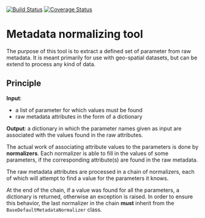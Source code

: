 [![Build Status](https://travis-ci.org/nansencenter/metanorm.svg?branch=master)](https://travis-ci.org/nansencenter/metanorm) [![Coverage Status](https://coveralls.io/repos/github/nansencenter/metanorm/badge.svg?branch=init)](https://coveralls.io/github/nansencenter/metanorm?branch=master)

# Metadata normalizing tool

The purpose of this tool is to extract a defined set of parameter from raw metadata. It is meant
primarily for use with geo-spatial datasets, but can be extend to process any kind of data.

## Principle

**Input**:
  - a list of parameter for which values must be found
  - raw metadata attributes in the form of a dictionary

**Output**: a dictionary in which the parameter names given as input are associated with the values
found in the raw attributes.

The actual work of associating attribute values to the parameters is done by **normalizers**. Each
normalizer is able to fill in the values of some parameters, if the corresponding attribute(s) are
found in the raw metadata.

The raw metadata attributes are processed in a chain of normalizers, each of which will attempt to
find a value for the parameters it knows.

At the end of the chain, if a value was found for all the
parameters, a dictionary is returned, otherwise an exception is raised. In order to ensure this
behavior, the last normalizer in the chain **must** inherit from the `BaseDefaultMetadataNormalizer`
class.
